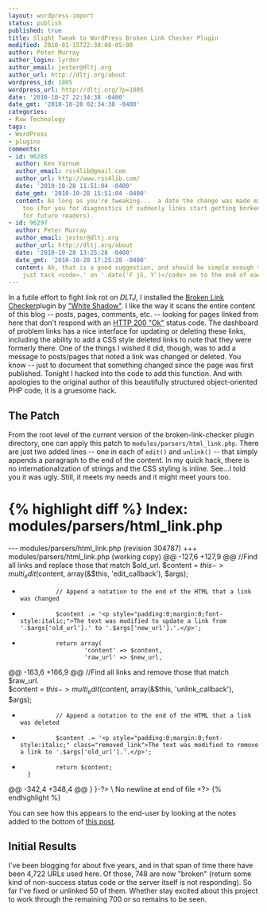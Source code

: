 ```yaml
---
layout: wordpress-import
status: publish
published: true
title: Slight Tweak to WordPress Broken Link Checker Plugin
modified: 2018-01-15T22:38:08-05:00
author: Peter Murray
author_login: lyrdor
author_email: jester@dltj.org
author_url: http://dltj.org/about
wordpress_id: 1805
wordpress_url: http://dltj.org/?p=1805
date: '2010-10-27 22:34:38 -0400'
date_gmt: '2010-10-28 02:34:38 -0400'
categories:
- Raw Technology
tags:
- WordPress
- plugins
comments:
- id: 96285
  author: Ken Varnum
  author_email: rss4lib@gmail.com
  author_url: http://www.rss4lib.com/
  date: '2010-10-28 11:51:04 -0400'
  date_gmt: '2010-10-28 15:51:04 -0400'
  content: As long as you're tweaking...  a date the change was made might be helpful,
    too (for you for diagnostics if suddenly links start getting borked, but also
    for future readers).
- id: 96297
  author: Peter Murray
  author_email: jester@dltj.org
  author_url: http://dltj.org/about
  date: '2010-10-28 13:25:28 -0400'
  date_gmt: '2010-10-28 17:25:28 -0400'
  content: Ah, that is a good suggestion, and should be simple enough to do.  I'll
    just tack <code>.' on '.date('F jS, Y')</code> on to the end of each line.
---
```

In a futile effort to fight link rot on _DLTJ_, I installed the [Broken Link Checker](http://wordpress.org/extend/plugins/broken-link-checker)plugin by ["White Shadow"](http://w-shadow.com/blog/2007/08/05/broken-link-checker-for-wordpress/). I like the way it scans the entire content of this blog -- posts, pages, comments, etc. -- looking for pages linked from here that don't respond with an [HTTP 200 "Ok"](http://en.wikipedia.org/wiki/List_of_HTTP_status_codes#2xx_Success) status code. The dashboard of problem links has a nice interface for updating or deleting these links, including the ability to add a CSS style deleted links to note that they were formerly there. One of the things I wished it did, though, was to add a message to posts/pages that noted a link was changed or deleted. You know -- just to document that something changed since the page was first published. Tonight I hacked into the code to add this function. And with apologies to the original author of this beautifully structured object-oriented PHP code, it is a gruesome hack.  


## The Patch

From the root level of the current version of the broken-link-checker plugin directory, one can apply this patch to `modules/parsers/html_link.php`. There are just two added lines -- one in each of `edit()` and `unlink()` -- that simply appends a paragraph to the end of the content. In my quick hack, there is no internationalization of strings and the CSS styling is inline. See...I told you it was ugly. Still, it meets my needs and it might meet yours too.

{% highlight diff %}
Index: modules/parsers/html_link.php
===================================================================
--- modules/parsers/html_link.php       (revision 304787)
+++ modules/parsers/html_link.php       (working copy)
@@ -127,6 +127,9 @@
                //Find all links and replace those that match $old_url.
                $content = $this->multi_edit($content, array(&$this, 'edit_callback'), $args);  

+               // Append a notation to the end of the HTML that a link was changed
+               $content .= '<p style="padding:0;margin:0;font-style:italic;">The text was modified to update a link from '.$args['old_url'].' to '.$args['new_url'].'.</p>';
+
                return array(
                        'content' => $content,
                        'raw_url' => $new_url,
@@ -163,6 +166,9 @@
                //Find all links and remove those that match $raw_url.                
                $content = $this->multi_edit($content, array(&$this, 'unlink_callback'), $args);
+               // Append a notation to the end of the HTML that a link was deleted
+               $content .= '<p style="padding:0;margin:0;font-style:italic;" class="removed_link">The text was modified to remove a link to '.$args['old_url'].'.</p>';
+
                return $content;
        }
@@ -342,4 +348,4 @@
        }
 }-?>
\ No newline at end of file
+?>
{% endhighlight %}

You can see how this appears to the end-user by looking at the notes added to the bottom of [this post](/article/fedora-plus-sakai-3/).

## Initial Results

I've been blogging for about five years, and in that span of time there have been 4,722 URLs used here. Of those, 748 are now "broken" (return some kind of non-success status code or the server itself is not responding). So far I've fixed or unlinked 50 of them. Whether stay excited about this project to work through the remaining 700 or so remains to be seen.
